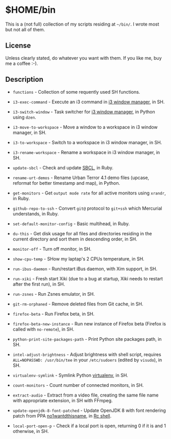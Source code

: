 # $HOME/bin

This is a (not full) collection of my scripts residing at `~/bin/`.  I wrote
most but not all of them.

## License

Unless clearly stated, do whatever you want with them.  If you like me, buy me
a coffee :-).

## Description

* `functions` - Collection of some requently used SH functions.

* `i3-exec-command` - Execute an i3 command in
  [i3 window manager](http://i3wm.org/), in SH.

* `i3-switch-window` - Task switcher for
  [i3 window manager](http://i3wm.org/), in Python using `dzen`.

* `i3-move-to-workspace` - Move a window to a workspace in i3 window manager,
  in SH.

* `i3-to-workspace` - Switch to a workspace in i3 window manager, in SH.

* `i3-rename-workspace` - Rename a workspace in i3 window manager, in SH.

* `update-sbcl` - Check and update [SBCL](http://www.sbcl.org/), in Ruby.

* `rename-urt-demos` - Rename Urban Terror 4.1 demo files (upcase, reformat
  for better timestamp and map), in Python.

* `get-monitors` - Get `output mode rate` for all active monitors using
  `xrandr`, in Ruby.

* `github-repo-to-ssh` - Convert `git@` protocol to `git+ssh` which Mercurial
  understands, in Ruby.

* `set-default-monitor-config` - Basic multihead, in Ruby.

* `du-this` - Get disk usage for all files and directories residing in the
  current directory and sort them in descending order, in SH.

* `monitor-off` - Turn off monitor, in SH.

* `show-cpu-temp` - SHow my laptap's 2 CPUs temperature, in SH.

* `run-ibus-daemon` - Run/restart iBus daemon, with Xim support, in SH.

* `run-xiki` - Fresh start Xiki (due to a bug at startup, Xiki needs to
  restart after the first run), in SH.

* `run-zsnes` - Run Zsnes emulator, in SH.

* `git-rm-orphaned` - Remove deleted files from Git cache, in SH.

* `firefox-beta` - Run Firefox beta, in SH.

* `firefox-beta-new-instance` - Run new instance of Firefox beta (Firefox is
  called with `no-remote`), in SH.

* `python-print-site-packages-path` - Print Python site packages path, in SH.

* `intel-adjust-brightness` - Adjust brightness with shell script, requires
  `ALL=NOPASSWD: /usr/bin/tee` in your `/etc/sudoers` (edited by `visudo`), in
  SH.

* `virtualenv-symlink` - Symlink Python
  [virtualenv](https://virtualenv.pypa.io/en/latest/), in SH.

* `count-monitors` - Count number of connected monitors, in SH.

* `extract-audio` - Extract from a video file, creating the same file name
  with appropriate extension, in SH with FFmpeg.

* `update-openjdk-8-font-patched` - Update OpenJDK 8 with font rendering patch
  from PPA
  [no1wantdthisname](https://launchpad.net/~no1wantdthisname/+archive/ubuntu/openjdk-fontfix),
  in [Rc shell](http://plan9.bell-labs.com/sys/doc/rc.html).

* `local-port-open-p` - Check if a local port is open, returning 0 if it is
  and 1 otherwise, in SH.
